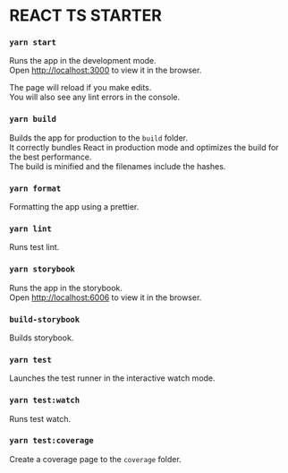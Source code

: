# REACT TS STARTER

### `yarn start`
Runs the app in the development mode.<br />
Open [http://localhost:3000](http://localhost:3000) to view it in the browser.

The page will reload if you make edits.<br />
You will also see any lint errors in the console.

### `yarn build`
Builds the app for production to the `build` folder.<br />
It correctly bundles React in production mode and optimizes the build for the best performance.<br />
The build is minified and the filenames include the hashes.

### `yarn format`
Formatting the app using a prettier.

### `yarn lint`
Runs test lint.

### `yarn storybook`
Runs the app in the storybook.<br />
Open [http://localhost:6006](http://localhost:6006) to view it in the browser.

### `build-storybook`
Builds storybook.

### `yarn test`
Launches the test runner in the interactive watch mode.

### `yarn test:watch`
Runs test watch.

### `yarn test:coverage`
Create a coverage page to the `coverage` folder.
